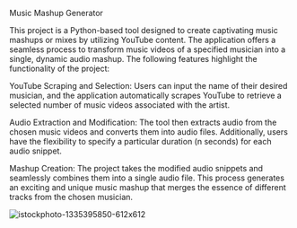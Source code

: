 Music Mashup Generator

This project is a Python-based tool designed to create captivating music mashups or mixes by utilizing YouTube content. The application offers a seamless process to transform music videos of a specified musician into a single, dynamic audio mashup. The following features highlight the functionality of the project:

YouTube Scraping and Selection: Users can input the name of their desired musician, and the application automatically scrapes YouTube to retrieve a selected number of music videos associated with the artist.

Audio Extraction and Modification: The tool then extracts audio from the chosen music videos and converts them into audio files. Additionally, users have the flexibility to specify a particular duration (n seconds) for each audio snippet.

Mashup Creation: The project takes the modified audio snippets and seamlessly combines them into a single audio file. This process generates an exciting and unique music mashup that merges the essence of different tracks from the chosen musician.


![istockphoto-1335395850-612x612](https://github.com/trahul1125/Mashup/assets/98264143/08595f18-5036-4ce5-98aa-28a023c714ed)
